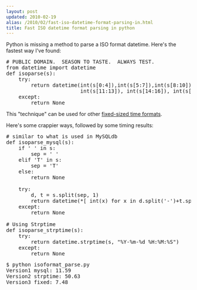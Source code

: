 ```yaml
---
layout: post
updated: 2010-02-19
alias: /2010/02/fast-iso-datetime-format-parsing-in.html
title: Fast ISO datetime format parsing in python
---
```

<p> Python is missing a method to parse a ISO format datetime. Here's the fastest way I've found:
</p>
<pre>
# PUBLIC DOMAIN.  SEASON TO TASTE.  ALWAYS TEST.
from datetime import datetime
def isoparse(s):
    try:
        return datetime(int(s[0:4]),int(s[5:7]),int(s[8:10]),
                        int(s[11:13]), int(s[14:16]), int(s[17:19]))
    except:
        return None
</pre>

<p>This "technique" can be used for other <a href="http://blog.client9.com/2007/11/fast-datetime-parsing-in-python.html">fixed-sized time formats</a>.</p>

<p>Here's some crappier ways, followed by some timing results:</p>

<pre>
# similar to what is used in MySQLdb
def isoparse_mysql(s):
    if ' ' in s:
        sep = ' '
    elif 'T' in s:
        sep = 'T'
    else:
        return None

    try:
        d, t = s.split(sep, 1)
        return datetime(*[ int(x) for x in d.split('-')+t.split(':') ])
    except:
        return None

# Using Strptime
def isoparse_strptime(s):
    try:
        return datetime.strptime(s, "%Y-%m-%d %H:%M:%S")
    except:
        return None
</pre>

<pre>
$ python isoformat_parse.py 
Version1 mysql: 11.59
Version2 strptime: 50.63
Version3 fixed: 7.48
</pre>